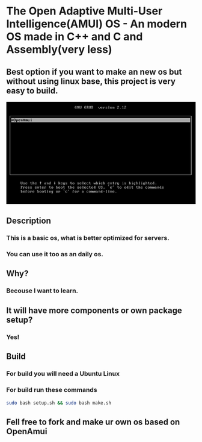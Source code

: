 # The Open Adaptive Multi-User Intelligence(AMUI) OS - An modern OS made in C++ and C and Assembly(very less)

## Best option if you want to make an new os but without using linux base, this project is very easy to build.

<img src="files/boot_img.png">

## Description

### This is a basic os, what is better optimized for servers.

### You can use it too as an daily os.

## Why?

### Becouse I want to learn.

## It will have more components or own package setup?

### Yes!

## Build

### For build you will need a Ubuntu Linux

### For build run these commands

```bash
sudo bash setup.sh && sudo bash make.sh
```

## Fell free to fork and make ur own os based on OpenAmui